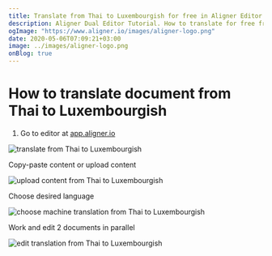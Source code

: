 ```yaml
---
title: Translate from Thai to Luxembourgish for free in Aligner Editor
description: Aligner Dual Editor Tutorial. How to translate for free from Thai to Luxembourgish. Aligner is multilingual document management platform. 
ogImage: "https://www.aligner.io/images/aligner-logo.png"
date: 2020-05-06T07:09:21+03:00
image: ../images/aligner-logo.png
onBlog: true
---
```


# How to translate document from Thai to Luxembourgish

1. Go to editor at [app.aligner.io](https://app.aligner.io "Aligner App web page")

![translate from Thai to Luxembourgish](../aligner-blank-editor.png "translate from Thai to Luxembourgish")

Copy-paste content or upload content

![upload content from Thai to Luxembourgish](../aligner-uploaded-document.png "upload content from Thai to Luxembourgish")

Choose desired language

![choose machine translation from Thai to Luxembourgish](../aligner-language-dropdown.png "choose machine translation from Thai to Luxembourgish")

Work and edit 2 documents in parallel

![edit translation from Thai to Luxembourgish](../aligner-double-sitded-editor.png "edit translation from Thai to Luxembourgish")

